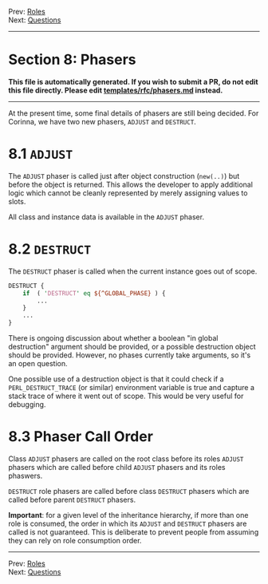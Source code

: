 Prev: [Roles](roles.md)   
Next: [Questions](questions.md)

---

# Section 8: Phasers

**This file is automatically generated. If you wish to submit a PR, do not
edit this file directly. Please edit
[templates/rfc/phasers.md](https://github.com/Ovid/Cor/tree/master/templates/rfc/phasers.md) instead.**

---

At the present time, some final details of phasers are still being decided.
For Corinna, we have two new phasers, `ADJUST` and `DESTRUCT`.

# 8.1 `ADJUST`
The `ADJUST` phaser is called just after object construction (`new(..)`) but
before the object is returned. This allows the developer to apply additional
logic which cannot be cleanly represented by merely assigning values to slots.

All class and instance data is available in the `ADJUST` phaser.

# 8.2 `DESTRUCT`
The `DESTRUCT` phaser is called when the current instance goes out of scope.

```perl
DESTRUCT {
    if  ( 'DESTRUCT' eq ${^GLOBAL_PHASE} ) {
        ...
    }
    ...
}
```

There is ongoing discussion about whether a boolean "in global destruction"
argument should be provided, or a possible destruction object should be
provided. However, no phases currently take arguments, so it's an open
question.

One possible use of a destruction object is that it could check if a
`PERL_DESTRUCT_TRACE` (or similar)  environment variable is true and capture a
stack trace of where it went out of scope. This would be very useful for
debugging.

# 8.3 Phaser Call Order
Class `ADJUST` phasers are called on the root class before its roles `ADJUST`
phasers which are called before child `ADJUST` phasers and its roles phaswers.

`DESTRUCT` role phasers are called before class `DESTRUCT` phasers which are
called before parent `DESTRUCT` phasers.

**Important**: for a given level of the inheritance hierarchy, if more than
one role is consumed, the order in which its `ADJUST` and `DESTRUCT` phasers
are called is not guaranteed. This is deliberate to prevent people from
assuming they can rely on role consumption order.


---

Prev: [Roles](roles.md)   
Next: [Questions](questions.md)
